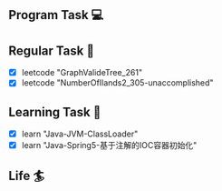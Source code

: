 

## Program Task  💻

## Regular Task  🤡
- [x] leetcode "GraphValideTree_261"
- [x] leetcode "NumberOfIlands2_305-unaccomplished"

## Learning Task 🎯
- [x] learn "Java-JVM-ClassLoader"
- [x] learn "Java-Spring5-基于注解的IOC容器初始化"

## Life 🏄